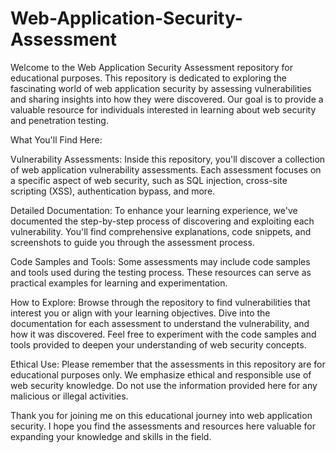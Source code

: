 # Web-Application-Security-Assessment

Welcome to the Web Application Security Assessment repository for educational purposes. This repository is dedicated to exploring the fascinating world of web application security by assessing vulnerabilities and sharing insights into how they were discovered. Our goal is to provide a valuable resource for individuals interested in learning about web security and penetration testing.

What You'll Find Here:

Vulnerability Assessments: Inside this repository, you'll discover a collection of web application vulnerability assessments. Each assessment focuses on a specific aspect of web security, such as SQL injection, cross-site scripting (XSS), authentication bypass, and more.

Detailed Documentation: To enhance your learning experience, we've documented the step-by-step process of discovering and exploiting each vulnerability. You'll find comprehensive explanations, code snippets, and screenshots to guide you through the assessment process.

Code Samples and Tools: Some assessments may include code samples and tools used during the testing process. These resources can serve as practical examples for learning and experimentation.

How to Explore:
Browse through the repository to find vulnerabilities that interest you or align with your learning objectives.
Dive into the documentation for each assessment to understand the vulnerability, and how it was discovered.
Feel free to experiment with the code samples and tools provided to deepen your understanding of web security concepts.

Ethical Use:
Please remember that the assessments in this repository are for educational purposes only. We emphasize ethical and responsible use of web security knowledge. Do not use the information provided here for any malicious or illegal activities.

Thank you for joining me on this educational journey into web application security. I hope you find the assessments and resources here valuable for expanding your knowledge and skills in the field.

